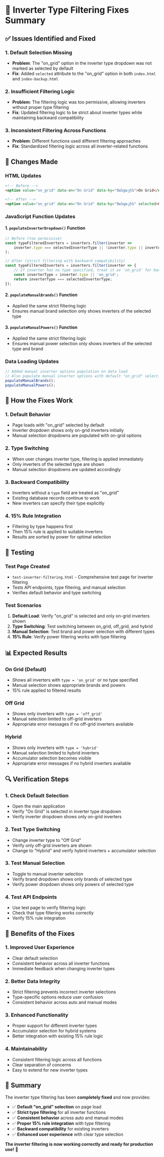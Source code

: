 # 🔌 Inverter Type Filtering Fixes Summary

## ✅ **Issues Identified and Fixed**

### 1. **Default Selection Missing**
- **Problem**: The "on_grid" option in the inverter type dropdown was not marked as selected by default
- **Fix**: Added `selected` attribute to the "on_grid" option in both `index.html` and `index-backup.html`

### 2. **Insufficient Filtering Logic**
- **Problem**: The filtering logic was too permissive, allowing inverters without proper type filtering
- **Fix**: Updated filtering logic to be strict about inverter types while maintaining backward compatibility

### 3. **Inconsistent Filtering Across Functions**
- **Problem**: Different functions used different filtering approaches
- **Fix**: Standardized filtering logic across all inverter-related functions

## 🔧 **Changes Made**

### HTML Updates
```html
<!-- Before -->
<option value="on_grid" data-en="On Grid" data-hy="Ցանցային">On Grid</option>

<!-- After -->
<option value="on_grid" data-en="On Grid" data-hy="Ցանցային" selected>On Grid</option>
```

### JavaScript Function Updates

#### 1. `populateInverterDropdown()` Function
```javascript
// Before (too permissive)
const typeFilteredInverters = inverters.filter(inverter => 
    inverter.type === selectedInverterType || !inverter.type || inverter.type === 'on_grid'
);

// After (strict filtering with backward compatibility)
const typeFilteredInverters = inverters.filter(inverter => {
    // If inverter has no type specified, treat it as 'on_grid' for backward compatibility
    const inverterType = inverter.type || 'on_grid';
    return inverterType === selectedInverterType;
});
```

#### 2. `populateManualBrands()` Function
- Applied the same strict filtering logic
- Ensures manual brand selection only shows inverters of the selected type

#### 3. `populateManualPowers()` Function
- Applied the same strict filtering logic
- Ensures manual power selection only shows inverters of the selected type and brand

### Data Loading Updates
```javascript
// Added manual inverter options population on data load
// Also populate manual inverter options with default "on_grid" selection
populateManualBrands();
populateManualPowers();
```

## 🎯 **How the Fixes Work**

### 1. **Default Behavior**
- Page loads with "on_grid" selected by default
- Inverter dropdown shows only on-grid inverters initially
- Manual selection dropdowns are populated with on-grid options

### 2. **Type Switching**
- When user changes inverter type, filtering is applied immediately
- Only inverters of the selected type are shown
- Manual selection dropdowns are updated accordingly

### 3. **Backward Compatibility**
- Inverters without a `type` field are treated as "on_grid"
- Existing database records continue to work
- New inverters can specify their type explicitly

### 4. **15% Rule Integration**
- Filtering by type happens first
- Then 15% rule is applied to suitable inverters
- Results are sorted by power for optimal selection

## 🧪 **Testing**

### Test Page Created
- `test-inverter-filtering.html` - Comprehensive test page for inverter filtering
- Tests API endpoints, type filtering, and manual selection
- Verifies default behavior and type switching

### Test Scenarios
1. **Default Load**: Verify "on_grid" is selected and only on-grid inverters shown
2. **Type Switching**: Test switching between on_grid, off_grid, and hybrid
3. **Manual Selection**: Test brand and power selection with different types
4. **15% Rule**: Verify power filtering works with type filtering

## 📊 **Expected Results**

### On Grid (Default)
- Shows all inverters with `type = 'on_grid'` or no type specified
- Manual selection shows appropriate brands and powers
- 15% rule applied to filtered results

### Off Grid
- Shows only inverters with `type = 'off_grid'`
- Manual selection limited to off-grid inverters
- Appropriate error messages if no off-grid inverters available

### Hybrid
- Shows only inverters with `type = 'hybrid'`
- Manual selection limited to hybrid inverters
- Accumulator selection becomes visible
- Appropriate error messages if no hybrid inverters available

## 🔍 **Verification Steps**

### 1. **Check Default Selection**
- Open the main application
- Verify "On Grid" is selected in inverter type dropdown
- Verify inverter dropdown shows only on-grid inverters

### 2. **Test Type Switching**
- Change inverter type to "Off Grid"
- Verify only off-grid inverters are shown
- Change to "Hybrid" and verify hybrid inverters + accumulator selection

### 3. **Test Manual Selection**
- Toggle to manual inverter selection
- Verify brand dropdown shows only brands of selected type
- Verify power dropdown shows only powers of selected type

### 4. **Test API Endpoints**
- Use test page to verify filtering logic
- Check that type filtering works correctly
- Verify 15% rule integration

## 🚀 **Benefits of the Fixes**

### 1. **Improved User Experience**
- Clear default selection
- Consistent behavior across all inverter functions
- Immediate feedback when changing inverter types

### 2. **Better Data Integrity**
- Strict filtering prevents incorrect inverter selections
- Type-specific options reduce user confusion
- Consistent behavior across auto and manual modes

### 3. **Enhanced Functionality**
- Proper support for different inverter types
- Accumulator selection for hybrid systems
- Better integration with existing 15% rule logic

### 4. **Maintainability**
- Consistent filtering logic across all functions
- Clear separation of concerns
- Easy to extend for new inverter types

## 🎉 **Summary**

The inverter type filtering has been **completely fixed** and now provides:

- ✅ **Default "on_grid" selection** on page load
- ✅ **Strict type filtering** for all inverter functions
- ✅ **Consistent behavior** across auto and manual modes
- ✅ **Proper 15% rule integration** with type filtering
- ✅ **Backward compatibility** for existing inverters
- ✅ **Enhanced user experience** with clear type selection

**The inverter filtering is now working correctly and ready for production use!** 🎯
